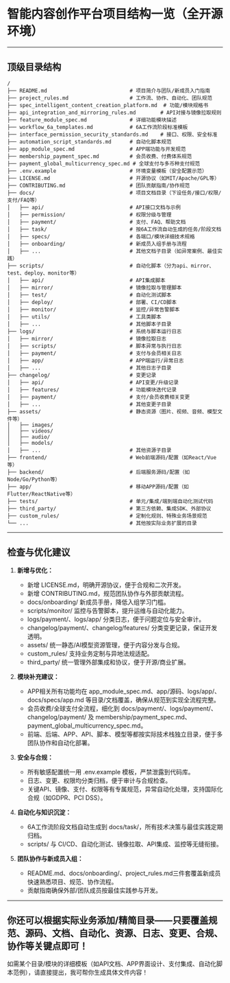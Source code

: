 # 智能内容创作平台项目结构一览（全开源环境）

---

## 顶级目录结构

```
/
├── README.md                           # 项目简介与团队/新成员入门指南
├── project_rules.md                    # 工作流、协作、自动化、团队规范
├── spec_intelligent_content_creation_platform.md  # 功能/模块规格书
├── api_integration_and_mirroring_rules.md        # API对接与镜像拉取规则
├── feature_module_spec.md              # 详细功能模块描述
├── workflow_6a_templates.md            # 6A工作流阶段标准模板
├── interface_permission_security_standards.md    # 接口、权限、安全标准
├── automation_script_standards.md      # 自动化脚本规范
├── app_module_spec.md                  # APP端功能与开发规范
├── membership_payment_spec.md          # 会员收费、付费体系规范
├── payment_global_multicurrency_spec.md # 全球支付与多币种支付规范
├── .env.example                        # 环境变量模板（安全配置示范）
├── LICENSE.md                          # 开源协议（如MIT/Apache/GPL等）
├── CONTRIBUTING.md                     # 团队贡献指南/协作规范
├── docs/                               # 项目文档目录（下设任务/接口/权限/支付/FAQ等）
│   ├── api/                            # API接口文档与示例
│   ├── permission/                     # 权限分级与管理
│   ├── payment/                        # 支付、FAQ、帮助文档
│   ├── task/                           # 按6A工作流自动生成的任务/阶段文档
│   ├── specs/                          # 各端口/模块详细技术规格
│   ├── onboarding/                     # 新成员入组手册与流程
│   ├── ...                             # 其他文档子目录（如异常案例、最佳实践）
├── scripts/                            # 自动化脚本（分为api、mirror、test、deploy、monitor等）
│   ├── api/                            # API集成脚本
│   ├── mirror/                         # 镜像拉取与管理脚本
│   ├── test/                           # 自动化测试脚本
│   ├── deploy/                         # 部署、CI/CD脚本
│   ├── monitor/                        # 监控/异常告警脚本
│   ├── utils/                          # 工具类脚本
│   ├── ...                             # 其他脚本子目录
├── logs/                               # 系统与脚本运行日志
│   ├── mirror/                         # 镜像拉取日志
│   ├── scripts/                        # 脚本异常与执行日志
│   ├── payment/                        # 支付与会员相关日志
│   ├── app/                            # APP端运行/异常日志
│   ├── ...                             # 其他日志子目录
├── changelog/                          # 变更记录
│   ├── api/                            # API变更/升级记录
│   ├── features/                       # 功能模块迭代记录
│   ├── payment/                        # 支付/会员收费相关变更
│   ├── ...                             # 其他变更子目录
├── assets/                             # 静态资源（图片、视频、音频、模型文件等）
│   ├── images/
│   ├── videos/
│   ├── audio/
│   ├── models/
│   ├── ...                             # 其他资源子目录
├── frontend/                           # Web前端源码/配置（如React/Vue等）
├── backend/                            # 后端服务源码/配置（如Node/Go/Python等）
├── app/                                # 移动APP源码/配置（如Flutter/ReactNative等）
├── tests/                              # 单元/集成/端到端自动化测试代码
├── third_party/                        # 第三方依赖、集成SDK、外部协议
├── custom_rules/                       # 定制化规则、特殊业务场景规范
└── ...                                 # 其他按实际业务扩展的目录
```

---

## 检查与优化建议

1. **新增与优化：**
   - 新增 LICENSE.md，明确开源协议，便于合规和二次开发。
   - 新增 CONTRIBUTING.md，规范团队协作与外部贡献流程。
   - docs/onboarding/ 新成员手册，降低入组学习门槛。
   - scripts/monitor/ 监控与告警脚本，提升运维与自动化能力。
   - logs/payment/、logs/app/ 分类日志，便于问题定位与安全审计。
   - changelog/payment/、changelog/features/ 分类变更记录，保证开发透明。
   - assets/ 统一静态/AI模型资源管理，便于内容分发与合规。
   - custom_rules/ 支持业务定制与异地法规适配。
   - third_party/ 统一管理外部集成和协议，便于开源/商业扩展。

2. **模块补充建议：**
   - APP相关所有功能均在 app_module_spec.md、app/源码、logs/app/、docs/specs/app.md 等目录/文档覆盖，确保从规范到实现全流程完整。
   - 会员收费/全球支付全流程，细化到 docs/payment/、logs/payment/、changelog/payment/ 及 membership/payment_spec.md、payment_global_multicurrency_spec.md。
   - 前端、后端、APP、API、脚本、模型等都按实际技术栈独立目录，便于多团队协作和自动化部署。

3. **安全与合规：**
   - 所有敏感配置统一用 .env.example 模板，严禁泄露到代码库。
   - 日志、变更、权限均分类归档，便于审计与合规检查。
   - 关键API、镜像、支付、权限等有专属规范，异常自动化处理，支持国际化合规（如GDPR、PCI DSS）。

4. **自动化与知识沉淀：**
   - 6A工作流阶段文档自动生成到 docs/task/，所有技术决策与最佳实践定期归档。
   - scripts/ 与 CI/CD、自动化测试、镜像拉取、API集成、监控等无缝衔接。

5. **团队协作与新成员入组：**
   - README.md、docs/onboarding/、project_rules.md三件套覆盖新成员快速熟悉项目、规范、协作流程。
   - 贡献指南确保外部/团队成员按最佳实践参与开发。

---

## 你还可以根据实际业务添加/精简目录——只要覆盖规范、源码、文档、自动化、资源、日志、变更、合规、协作等关键点即可！

如需某个目录/模块的详细模板（如API文档、APP界面设计、支付集成、自动化脚本范例），请直接提出，我可帮你生成具体文件内容！
